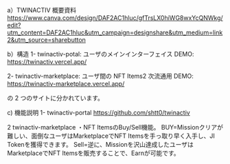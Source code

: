 a）TWINACTIV 概要資料
https://www.canva.com/design/DAF2AC1hluc/gfTrsLX0hiWG8wxYcQNWkg/edit?utm_content=DAF2AC1hluc&utm_campaign=designshare&utm_medium=link2&utm_source=sharebutton

b）構造 1- twinactiv-potal: ユーザのメインインターフェイス 
DEMO: https://twinactiv.vercel.app/

2- twinactiv-marketplace: ユーザ間の NFT Items2 次流通用
DEMO: https://twinactiv-marketplace.vercel.app/

の 2 つのサイトに分かれています。

c) 機能説明 
1- twinactiv-portal 
https://github.com/shtt0/twinactiv

2 twinactiv-marketplace 
・NFT ItemsのBuy/Sell機能。
BUY=Missionクリアが難しい、面倒なユーザはMarketplaceでNFT Itemsを手っ取り早く入手し、JI Tokenを獲得できます。 
Sell=逆に、Missionを沢山達成したユーザはMarketplaceでNFT Itemsを販売することで、Earnが可能です。

